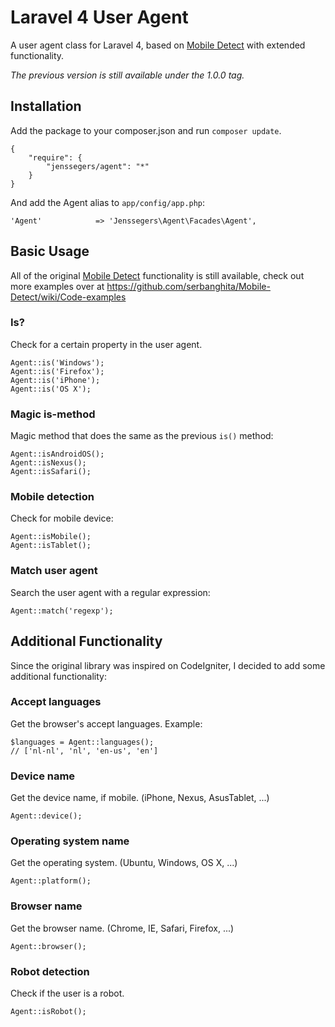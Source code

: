 Laravel 4 User Agent
====================

A user agent class for Laravel 4, based on [Mobile Detect](https://github.com/serbanghita/Mobile-Detect) with extended functionality.

*The previous version is still available under the 1.0.0 tag.*

Installation
------------

Add the package to your composer.json and run `composer update`.

	{
	    "require": {
	        "jenssegers/agent": "*"
	    }
	}

And add the Agent alias to `app/config/app.php`:

	'Agent'            => 'Jenssegers\Agent\Facades\Agent',

Basic Usage
-----------

All of the original [Mobile Detect](https://github.com/serbanghita/Mobile-Detect) functionality is still available, check out more examples over at https://github.com/serbanghita/Mobile-Detect/wiki/Code-examples

### Is?

Check for a certain property in the user agent.

	Agent::is('Windows');
	Agent::is('Firefox');
	Agent::is('iPhone');
	Agent::is('OS X');

### Magic is-method

Magic method that does the same as the previous `is()` method:

	Agent::isAndroidOS();
	Agent::isNexus();
	Agent::isSafari();

### Mobile detection

Check for mobile device:

	Agent::isMobile();
	Agent::isTablet();

### Match user agent

Search the user agent with a regular expression:

	Agent::match('regexp');

Additional Functionality
------------------------

Since the original library was inspired on CodeIgniter, I decided to add some additional functionality:

### Accept languages

Get the browser's accept languages. Example:

	$languages = Agent::languages();
	// ['nl-nl', 'nl', 'en-us', 'en']

### Device name

Get the device name, if mobile. (iPhone, Nexus, AsusTablet, ...)

	Agent::device();

### Operating system name

Get the operating system. (Ubuntu, Windows, OS X, ...)

	Agent::platform();

### Browser name

Get the browser name. (Chrome, IE, Safari, Firefox, ...)

	Agent::browser();

### Robot detection

Check if the user is a robot.

	Agent::isRobot();
